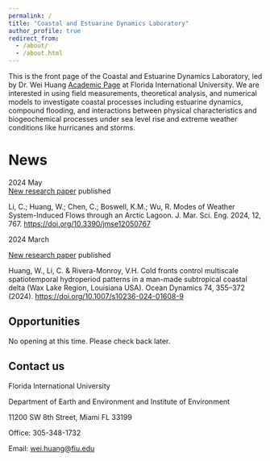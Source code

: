 ```yaml
---
permalink: /
title: "Coastal and Estuarine Dynamics Laboratory"
author_profile: true
redirect_from: 
  - /about/
  - /about.html
---
```


This is the front page of the Coastal and Estuarine Dynamics Laboratory, led by Dr. Wei Huang [Academic Page](https://case.fiu.edu/about/directory/profiles/wei-huang.html) at Florida International University. 
We are interested in using field measurements, theoretical analysis, and numerical models to investigate coastal processes including estuarine dynamics, compound flooding, and interactions between physical characteristics and biogeochemical processes under sea level rise and extreme weather conditions like hurricanes and storms.

News
======

2024 May <br/>
[New research paper](https://doi.org/10.3390/jmse12050767) published

Li, C.; Huang, W.; Chen, C.; Boswell, K.M.; Wu, R. Modes of Weather System-Induced Flows through an Arctic Lagoon. J. Mar. Sci. Eng. 2024, 12, 767. https://doi.org/10.3390/jmse12050767

2024 March

[New research paper](https://doi.org/10.1007/s10236-024-01608-9) published

Huang, W., Li, C. & Rivera-Monroy, V.H. Cold fronts control multiscale spatiotemporal hydroperiod patterns in a man-made subtropical coastal delta (Wax Lake Region, Louisiana USA). Ocean Dynamics 74, 355–372 (2024). https://doi.org/10.1007/s10236-024-01608-9


Opportunities
------
No opening at this time. Please check back later.

Contact us
------
Florida International University

Department of Earth and Environment and
Institute of Environment

11200 SW 8th Street, Miami FL 33199

Office: 305-348-1732

Email: wei.huang@fiu.edu
